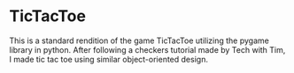 # TicTacToe

This is a standard rendition of the game TicTacToe utilizing the pygame library in python. After following a checkers tutorial made by Tech with Tim, I made tic tac toe using similar object-oriented design.
